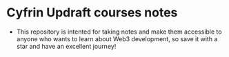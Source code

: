 # Cyfrin Updraft courses notes

- This repository is intented for taking notes and make them accessible to anyone who wants to learn about Web3 development, so save it with a star and have an excellent journey!